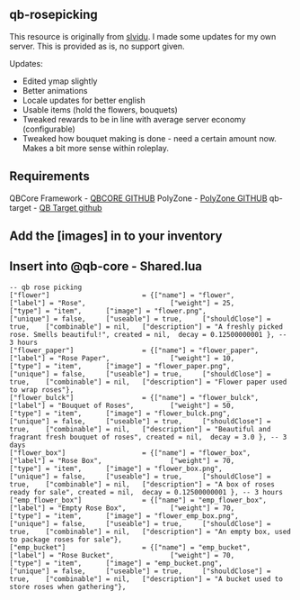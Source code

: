 ## qb-rosepicking

This resource is originally from [slvidu](https://github.com/slvidu/qb-flowerjob). I made some updates for my own server. This is provided as is, no support given.

Updates:
* Edited ymap slightly
* Better animations
* Locale updates for better english
* Usable items (hold the flowers, bouquets)
* Tweaked rewards to be in line with average server economy (configurable)
* Tweaked how bouquet making is done - need a certain amount now. Makes a bit more sense within roleplay.

## Requirements
QBCore Framework - [QBCORE GITHUB](https://github.com/qbcore-framework/qb-core)
PolyZone - [PolyZone GITHUB](https://github.com/mkafrin/PolyZone)
qb-target - [QB Target github](https://github.com/qbcore-framework/qb-target)

## Add the [images] in to your inventory

## Insert into @qb-core - Shared.lua

```
-- qb rose picking 
["flower"] 		 	 	 		 = {["name"] = "flower", 					["label"] = "Rose", 					["weight"] = 25, 		["type"] = "item", 		["image"] = "flower.png", 						["unique"] = false, 	["useable"] = true, 	["shouldClose"] = true,    ["combinable"] = nil,   ["description"] = "A freshly picked rose. Smells beautiful!", created = nil,  decay = 0.12500000001 }, -- 3 hours
["flower_paper"] 		 	 	 = {["name"] = "flower_paper", 				["label"] = "Rose Paper", 				["weight"] = 10, 		["type"] = "item", 		["image"] = "flower_paper.png", 				["unique"] = false, 	["useable"] = true, 	["shouldClose"] = true,    ["combinable"] = nil,   ["description"] = "Flower paper used to wrap roses"},
["flower_bulck"] 		 	 	 = {["name"] = "flower_bulck", 				["label"] = "Bouquet of Roses", 		["weight"] = 50, 		["type"] = "item", 		["image"] = "flower_bulck.png", 				["unique"] = false, 	["useable"] = true, 	["shouldClose"] = true,    ["combinable"] = nil,   ["description"] = "Beautiful and fragrant fresh bouquet of roses", created = nil,  decay = 3.0 }, -- 3 days
["flower_box"] 		 	 	 	 = {["name"] = "flower_box", 				["label"] = "Rose Box", 				["weight"] = 70, 		["type"] = "item", 		["image"] = "flower_box.png", 				    ["unique"] = false, 	["useable"] = true, 	["shouldClose"] = true,    ["combinable"] = nil,   ["description"] = "A box of roses ready for sale", created = nil,  decay = 0.12500000001 }, -- 3 hours
["emp_flower_box"] 		 	 	 = {["name"] = "emp_flower_box", 			["label"] = "Empty Rose Box", 			["weight"] = 70, 		["type"] = "item", 		["image"] = "flower_emp_box.png", 				["unique"] = false, 	["useable"] = true, 	["shouldClose"] = true,    ["combinable"] = nil,   ["description"] = "An empty box, used to package roses for sale"},
["emp_bucket"] 		 	 	 	 = {["name"] = "emp_bucket", 				["label"] = "Rose Bucket", 			    ["weight"] = 70, 		["type"] = "item", 		["image"] = "emp_bucket.png", 				    ["unique"] = false, 	["useable"] = true, 	["shouldClose"] = true,    ["combinable"] = nil,   ["description"] = "A bucket used to store roses when gathering"},

```
